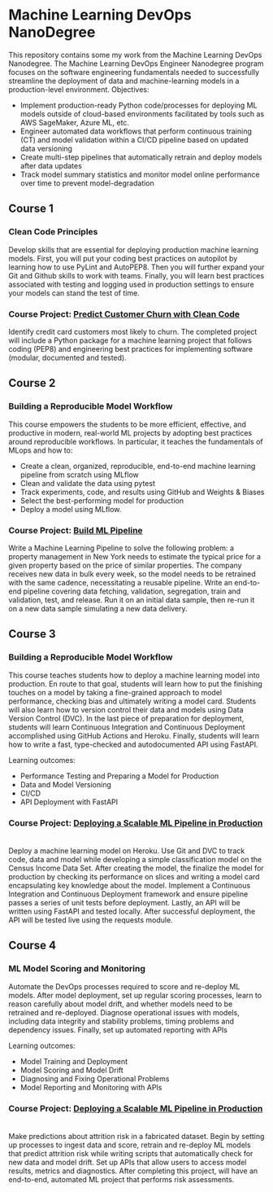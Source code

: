 # Machine Learning DevOps NanoDegree

This repository contains some my work from the Machine Learning DevOps Nanodegree.
The Machine Learning DevOps Engineer Nanodegree program focuses on the software engineering
fundamentals needed to successfully streamline the deployment of data and machine-learning models
in a production-level environment.  Objectives:
- Implement production-ready Python code/processes for deploying ML models outside of cloud-based environments facilitated by tools such as AWS SageMaker, Azure ML, etc.
- Engineer automated data workflows that perform continuous training (CT) and model validation within a CI/CD pipeline based on updated data versioning
- Create multi-step pipelines that automatically retrain and deploy models after data updates
- Track model summary statistics and monitor model online performance over time to prevent model-degradation


## Course 1

### Clean Code Principles
Develop skills that are essential for deploying production machine learning models. First, you will put your coding best practices on autopilot by learning how to use PyLint and AutoPEP8. Then you will further expand your Git and Github skills to work with teams. Finally, you will learn best practices associated with testing and logging used in production settings to ensure your models can stand the test of time.

### Course Project: [Predict Customer Churn with Clean Code](https://github.com/edwards158/ml_dev_ops/tree/main/proj-customer-churn-clean-code) &nbsp;
Identify credit card customers most likely to churn. The completed project will include a Python package for a machine learning project that follows coding (PEP8) and engineering best practices for implementing software (modular, documented and tested).

## Course 2

### Building a Reproducible Model Workflow
This course empowers the students to be more efficient, effective, and productive in modern, real-world ML projects by adopting best practices around reproducible workflows. In particular, it teaches the fundamentals of MLops and how to:
- Create a clean, organized, reproducible, end-to-end machine learning pipeline from scratch using MLflow
- Clean and validate the data using pytest 
- Track experiments, code, and results using GitHub and Weights & Biases
- Select the best-performing model for production
- Deploy a model using MLflow.

### Course Project: [Build ML Pipeline](https://github.com/edwards158/nd0821-c2-build-model-workflow-starter) &nbsp;
Write a Machine Learning Pipeline to solve the following problem: a property management in New York needs to estimate the typical price for a given property based on the price of similar properties. The company receives new data in bulk every week, so the model needs to be retrained with the same cadence, necessitating a reusable pipeline. Write an end-to-end pipeline covering data fetching, validation, segregation, train and validation, test, and release. Run it on an initial data sample, then re-run it on a new data sample simulating a new data delivery.

## Course 3

### Building a Reproducible Model Workflow
This course teaches students how to deploy a machine learning model into production. En route to that goal, students will learn how to put the finishing touches on a model by taking a fine-grained approach to model performance, checking bias and ultimately writing a model card. Students will also learn how to version control their data and models using Data Version Control (DVC). In the last piece of preparation for deployment, students will learn Continuous Integration and Continuous Deployment accomplished
using GitHub Actions and Heroku. Finally, students will learn how to write a fast, type-checked and autodocumented API using FastAPI.

Learning outcomes:
- Performance Testing and Preparing a Model for Production
- Data and Model Versioning
- CI/CD
- API Deployment with FastAPI

### Course Project: [Deploying a Scalable ML Pipeline in Production](https://github.com/edwards158/fastapi-heroku) &nbsp;
Deploy a machine learning model on Heroku. Use Git and DVC to track code, data and model while developing a simple classification model on the Census Income Data Set. After creating the model, the finalize the model for production by checking its performance on slices and writing a model card encapsulating key knowledge about the model. Implement a Continuous Integration and Continuous Deployment framework and ensure pipeline passes a series of unit tests before deployment. Lastly, an API will be written using FastAPI and tested locally. After successful deployment, the API will be tested live using the requests module.


## Course 4

### ML Model Scoring and Monitoring
Automate the DevOps processes required to score and re-deploy ML models. After model deployment, set up regular scoring processes, learn to reason carefully about
model drift, and whether models need to be retrained and re-deployed. Diagnose operational issues with models, including data integrity and stability problems, timing problems and dependency issues. Finally, set up automated reporting with APIs

Learning outcomes:
- Model Training and Deployment
- Model Scoring and Model Drift
- Diagnosing and Fixing Operational Problems
- Model Reporting and Monitoring with APIs

### Course Project: [Deploying a Scalable ML Pipeline in Production](https://github.com/edwards158/dynamic-risk-assessment) &nbsp;
Make predictions about attrition risk in a fabricated dataset. Begin by setting up processes to ingest data and score, retrain and re-deploy ML models that predict attrition
risk while writing scripts that automatically check for new data and model drift. Set up APIs that allow users to access model results, metrics and diagnostics. After completing this project, will have an end-to-end, automated ML project that performs risk assessments.









